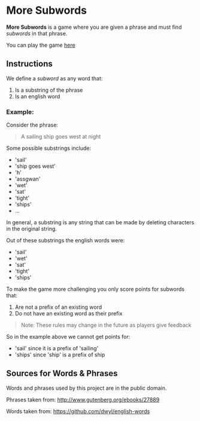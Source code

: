 # More Subwords

**More Subwords** is a game where you are given a phrase and must find *subwords* in that phrase.

You can play the game [here](http://moresubwords.herokuapp.com/)

## Instructions
We define a *subword* as any word that:
1. Is a substring of the phrase
2. Is an english word

### Example:
Consider the phrase:
> A sailing ship goes west at night  

Some possible substrings include:
+ 'sail'
+ 'ship goes west'
+ 'h'
+ 'assgwan'
+ 'wet'
+ 'sat'
+ 'tight'
+ 'ships'
+ ...

In general, a substring is any string that can be made by deleting characters in the original string.

Out of these substrings the english words were:
+ 'sail'
+ 'wet'
+ 'sat'
+ 'tight'
+ 'ships'

To make the game more challenging you only score points for subwords that:
1. Are not a prefix of an existing word
2. Do not have an existing word as their prefix
> Note: These rules may change in the future as players give feedback

So in the example above we cannot get points for:
+ 'sail' since it is a prefix of 'sailing'
+ 'ships' since 'ship' is a prefix of ship



## Sources for Words & Phrases

Words and phrases used by this project are in the public domain.

Phrases taken from:
http://www.gutenberg.org/ebooks/27889

Words taken from:
https://github.com/dwyl/english-words
